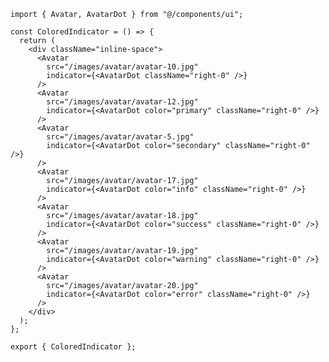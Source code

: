 ﻿```tsx
import { Avatar, AvatarDot } from "@/components/ui";

const ColoredIndicator = () => {
  return (
    <div className="inline-space">
      <Avatar
        src="/images/avatar/avatar-10.jpg"
        indicator={<AvatarDot className="right-0" />}
      />
      <Avatar
        src="/images/avatar/avatar-12.jpg"
        indicator={<AvatarDot color="primary" className="right-0" />}
      />
      <Avatar
        src="/images/avatar/avatar-5.jpg"
        indicator={<AvatarDot color="secondary" className="right-0" />}
      />
      <Avatar
        src="/images/avatar/avatar-17.jpg"
        indicator={<AvatarDot color="info" className="right-0" />}
      />
      <Avatar
        src="/images/avatar/avatar-18.jpg"
        indicator={<AvatarDot color="success" className="right-0" />}
      />
      <Avatar
        src="/images/avatar/avatar-19.jpg"
        indicator={<AvatarDot color="warning" className="right-0" />}
      />
      <Avatar
        src="/images/avatar/avatar-20.jpg"
        indicator={<AvatarDot color="error" className="right-0" />}
      />
    </div>
  );
};

export { ColoredIndicator };

```
